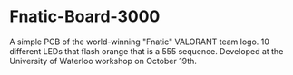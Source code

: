 # Fnatic-Board-3000

A simple PCB of the world-winning "Fnatic" VALORANT team logo. 10 different LEDs that flash orange that is a 555 sequence. Developed at the University of Waterloo workshop on October 19th.
